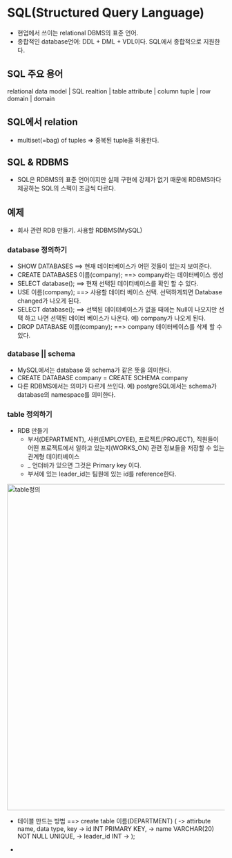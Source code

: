 # SQL(Structured Query Language)
- 현업에서 쓰이는 relational DBMS의 표준 언어.
- 종합적인 database언어: DDL + DML + VDL이다. SQL에서 종합적으로 지원한다.

## SQL 주요 용어
relational data model | SQL
realtion | table
attribute | column
tuple | row
domain | domain

## SQL에서 relation
- multiset(=bag) of tuples => 중복된 tuple을 허용한다.

## SQL & RDBMS
- SQL은 RDBMS의 표준 언어이지만 실제 구현에 강제가 없기 때문에 RDBMS마다 제공하는 SQL의 스펙이 조금씩 다르다.

## 예제
- 회사 관련 RDB 만들기. 사용할 RDBMS(MySQL)

### database 정의하기
- SHOW DATABASES ==> 현재 데이터베이스가 어떤 것들이 있는지 보여준다.
- CREATE DATABASES 이름(company); ==> company라는 데이터베이스 생성
- SELECT database(); ==> 현재 선택된 데이터베이스를 확인 할 수 있다.
- USE 이름(company); ==> 사용할 데이터 베이스 선택. 선택하게되면 Database changed가 나오게 된다.
- SELECT database(); ==> 선택된 데이터베이스가  없을 때에는 Null이 나오지만 선택 하고 나면 선택된 데이터 베이스가 나온다. 예) company가 나오게 된다.
- DROP DATABASE 이름(company); ==> company 데이터베이스를 삭제 할 수 있다.

### database || schema
- MySQL에서는 database 와 schema가 같은 뜻을 의미한다.
- CREATE DATABASE company = CREATE SCHEMA company
- 다른 RDBMS에서는 의미가 다르게 쓰인다. 예) postgreSQL에서는 schema가 database의 namespace를 의미한다.

### table 정의하기
- RDB 만들기
  - 부서(DEPARTMENT), 사원(EMPLOYEE), 프로젝트(PROJECT), 직원들이 어떤 프로젝트에서 일하고 있는지(WORKS_ON) 관련 정보들을 저장할 수 있는 관계형 데이터베이스
  - _ 언더바가 있으면 그것은 Primary key 이다.
  - 부서에 있는 leader_id는 팀원에 있는 id를 reference한다.
  
<img width="754" alt="table정의" src="https://user-images.githubusercontent.com/101798682/212705211-2c6334e1-21b3-4fa0-a044-e7c5c9034f5e.png">

- 테이블 만드는 방법 ==> create table 이름(DEPARTMENT) (
  -> attirbute name, data type, key
  -> id INT PRIMARY KEY, 
  -> name VARCHAR(20) NOT NULL UNIQUE,
  -> leader_id INT
  -> );
  
- 





























